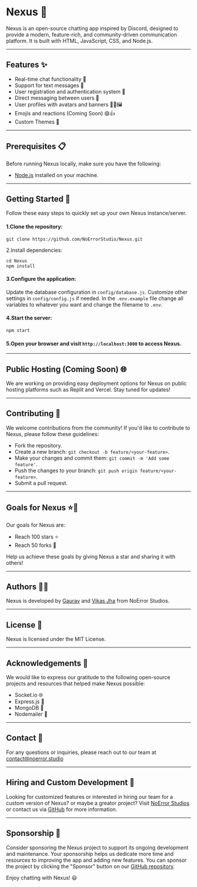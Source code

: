 # Nexus 🚀

Nexus is an open-source chatting app inspired by Discord, designed to provide a modern, feature-rich, and community-driven communication platform. It is built with HTML, JavaScript, CSS, and Node.js.

---

## Features ✨

- Real-time chat functionality 💬
- Support for text messages 📝
- User registration and authentication system 🔐
- Direct messaging between users 📩
- User profiles with avatars and banners 🙋‍♂️🖼️
- Emojis and reactions (Coming Soon) 😄👍
- Custom Themes 🌈

---
## Prerequisites 📋

Before running Nexus locally, make sure you have the following:

- [Node.js](https://nodejs.org/en/download/) installed on your machine.

---

## Getting Started 🚀
Follow these easy steps to quickly set up your own Nexus instance/server.

#### 1.Clone the repository:

```shell
git clone https://github.com/NoErrorStudio/Nexus.git
```

2.Install dependencies:

```shell
cd Nexus
npm install
```

#### 3.Configure the application:

Update the database configuration in `config/database.js`.
Customize other settings in `config/config.js` if needed.
In the `.env.example` file change all variables to whatever you want
and change the filename to `.env`.

#### 4.Start the server:

```shell
npm start
```

#### 5.Open your browser and visit `http://localhost:3000` to access Nexus.

---

## Public Hosting (Coming Soon) 🌐

We are working on providing easy deployment options for Nexus on public hosting platforms such as Replit and Vercel. Stay tuned for updates!

---

## Contributing 🤝

We welcome contributions from the community! If you'd like to contribute to Nexus, please follow these guidelines:

- Fork the repository.
- Create a new branch: `git checkout -b feature/<your-feature>`.
- Make your changes and commit them: `git commit -m 'Add some feature'`.
- Push the changes to your branch: `git push origin feature/<your-feature>`.
- Submit a pull request.

---

## Goals for Nexus ⭐🍴

Our goals for Nexus are:

- Reach 100 stars ⭐
- Reach 50 forks 🍴

Help us achieve these goals by giving Nexus a star and sharing it with others!

---

## Authors 👨‍💻

Nexus is developed by [Gaurav](https://discord.com/users/891214041391988757) and [Vikas Jha](https://discord.com/users/532177714203852800) from NoError Studios.

---

## License 📄

Nexus is licensed under the MIT License.

---

## Acknowledgements 🙏

We would like to express our gratitude to the following open-source projects and resources that helped make Nexus possible:

- Socket.io 🌐
- Express.js 🚂
- MongoDB 📝
- Nodemailer 📨

---

## Contact 📧

For any questions or inquiries, please reach out to our team at [contact@noerror.studio](mailto:contact@noerror.studio)

---

## Hiring and Custom Development 💼

Looking for customized features or interested in hiring our team for a custom version of Nexus? or maybe a greator project? Visit [NoError Studios](https://www.noerrorstudios.com/) or contact us via [GitHub](https://github.com/Saizuo) for more information.

---

## Sponsorship 💖

Consider sponsoring the Nexus project to support its ongoing development and maintenance. Your sponsorship helps us dedicate more time and resources to improving the app and adding new features. You can sponsor the project by clicking the "Sponsor" button on our [GitHub repository](https://github.com/noerrorstudios/Nexus).

Enjoy chatting with Nexus! 😃
